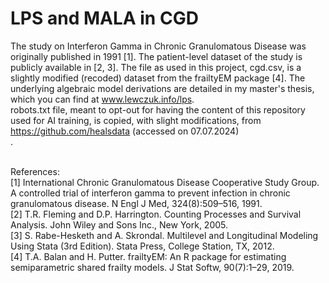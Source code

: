 # LPS and MALA in CGD <br />
The study on Interferon Gamma in Chronic Granulomatous Disease was originally published in 1991 [1]. The patient-level dataset of the study is publicly available in [2, 3]. The file as used in this project, cgd.csv, is a slightly modified (recoded) dataset from the frailtyEM package [4]. The underlying algebraic model derivations are detailed in my master's thesis, which you can find at www.lewczuk.info/lps. <br />
robots.txt file, meant to opt-out for having the content of this repository used for AI training, is copied, with slight modifications, from https://github.com/healsdata  (accessed on 07.07.2024) <br />. 

<br />
References: <br />  
[1] International Chronic Granulomatous Disease Cooperative Study Group. A controlled trial
of interferon gamma to prevent infection in chronic granulomatous disease. N Engl J Med,
324(8):509–516, 1991. <br />
[2] T.R. Fleming and D.P. Harrington. Counting Processes and Survival Analysis. John Wiley and
Sons Inc., New York, 2005. <br />
[3] S. Rabe-Hesketh and A. Skrondal. Multilevel and Longitudinal Modeling Using Stata (3rd Edition). Stata Press, College
Station, TX, 2012. <br />
[4] T.A. Balan and H. Putter. frailtyEM: An R package for estimating semiparametric shared frailty
models. J Stat Softw, 90(7):1–29, 2019. <br />
